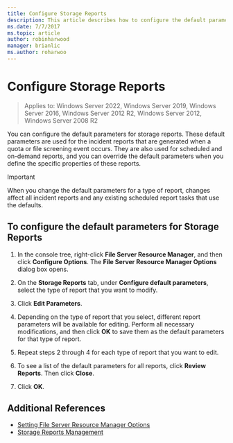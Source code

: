 ```yaml
---
title: Configure Storage Reports
description: This article describes how to configure the default parameters for storage reports
ms.date: 7/7/2017
ms.topic: article
author: robinharwood
manager: brianlic
ms.author: roharwoo
---
```

# Configure Storage Reports

>Applies to: Windows Server 2022, Windows Server 2019, Windows Server 2016, Windows Server 2012 R2, Windows Server 2012, Windows Server 2008 R2

You can configure the default parameters for storage reports. These default parameters are used for the incident reports that are generated when a quota or file screening event occurs. They are also used for scheduled and on-demand reports, and you can override the default parameters when you define the specific properties of these reports.

> [!Important]
> When you change the default parameters for a type of report, changes affect all incident reports and any existing scheduled report tasks that use the defaults.

## To configure the default parameters for Storage Reports

1. In the console tree, right-click **File Server Resource Manager**, and then click **Configure Options**. The **File Server Resource Manager Options** dialog box opens.

2. On the **Storage Reports** tab, under **Configure default parameters**, select the type of report that you want to modify.

3. Click **Edit Parameters**.

4. Depending on the type of report that you select, different report parameters will be available for editing. Perform all necessary modifications, and then click **OK** to save them as the default parameters for that type of report.

5.  Repeat steps 2 through 4 for each type of report that you want to edit.

6. To see a list of the default parameters for all reports, click **Review Reports**. Then click **Close**.

7.  Click **OK**.

## Additional References

-   [Setting File Server Resource Manager Options](setting-file-server-resource-manager-options.md)
-   [Storage Reports Management](storage-reports-management.md)
